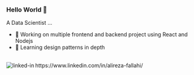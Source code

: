 ### Hello World 👋
A Data Scientist ...
- 🔭 Working on multiple frontend and backend project using React and Nodejs
- 🌱 Learning design patterns in depth
<br>
<img align="left" alt="linked-in" src="https://img.shields.io/badge/linkedin-%230077B5.svg?&style=for-the-badge&logo=linkedin&logoColor=white" />https://www.linkedin.com/in/alireza-fallahi/
<br>
<br>
